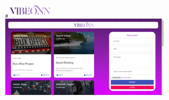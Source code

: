 <!-- # VibeONN -->
#<img width=28% src = "https://github.com/sparshkr24/VibeONN/blob/master/client/public/VibeONN.png">
<img src = "https://github.com/sparshkr24/VibeONN/blob/master/client/src/images/Screenshot%20(344).png">
